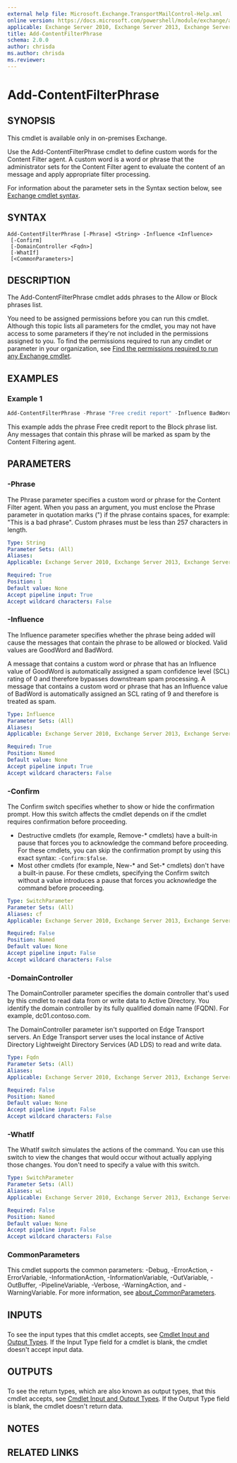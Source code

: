 ```yaml
---
external help file: Microsoft.Exchange.TransportMailControl-Help.xml
online version: https://docs.microsoft.com/powershell/module/exchange/add-contentfilterphrase
applicable: Exchange Server 2010, Exchange Server 2013, Exchange Server 2016, Exchange Server 2019
title: Add-ContentFilterPhrase
schema: 2.0.0
author: chrisda
ms.author: chrisda
ms.reviewer:
---
```


# Add-ContentFilterPhrase

## SYNOPSIS
This cmdlet is available only in on-premises Exchange.

Use the Add-ContentFilterPhrase cmdlet to define custom words for the Content Filter agent. A custom word is a word or phrase that the administrator sets for the Content Filter agent to evaluate the content of an  message and apply appropriate filter processing.

For information about the parameter sets in the Syntax section below, see [Exchange cmdlet syntax](https://docs.microsoft.com/powershell/exchange/exchange-cmdlet-syntax).

## SYNTAX

```
Add-ContentFilterPhrase [-Phrase] <String> -Influence <Influence>
 [-Confirm]
 [-DomainController <Fqdn>]
 [-WhatIf]
 [<CommonParameters>]
```

## DESCRIPTION
The Add-ContentFilterPhrase cmdlet adds phrases to the Allow or Block phrases list.

You need to be assigned permissions before you can run this cmdlet. Although this topic lists all parameters for the cmdlet, you may not have access to some parameters if they're not included in the permissions assigned to you. To find the permissions required to run any cmdlet or parameter in your organization, see [Find the permissions required to run any Exchange cmdlet](https://docs.microsoft.com/powershell/exchange/find-exchange-cmdlet-permissions).

## EXAMPLES

### Example 1
```powershell
Add-ContentFilterPhrase -Phrase "Free credit report" -Influence BadWord
```

This example adds the phrase Free credit report to the Block phrase list. Any messages that contain this phrase will be marked as spam by the Content Filtering agent.

## PARAMETERS

### -Phrase
The Phrase parameter specifies a custom word or phrase for the Content Filter agent. When you pass an argument, you must enclose the Phrase parameter in quotation marks (") if the phrase contains spaces, for example: "This is a bad phrase". Custom phrases must be less than 257 characters in length.

```yaml
Type: String
Parameter Sets: (All)
Aliases:
Applicable: Exchange Server 2010, Exchange Server 2013, Exchange Server 2016, Exchange Server 2019

Required: True
Position: 1
Default value: None
Accept pipeline input: True
Accept wildcard characters: False
```

### -Influence
The Influence parameter specifies whether the phrase being added will cause the messages that contain the phrase to be allowed or blocked. Valid values are GoodWord and BadWord.

A message that contains a custom word or phrase that has an Influence value of GoodWord is automatically assigned a spam confidence level (SCL) rating of 0 and therefore bypasses downstream spam processing. A message that contains a custom word or phrase that has an Influence value of BadWord is automatically assigned an SCL rating of 9 and therefore is treated as spam.

```yaml
Type: Influence
Parameter Sets: (All)
Aliases:
Applicable: Exchange Server 2010, Exchange Server 2013, Exchange Server 2016, Exchange Server 2019

Required: True
Position: Named
Default value: None
Accept pipeline input: True
Accept wildcard characters: False
```

### -Confirm
The Confirm switch specifies whether to show or hide the confirmation prompt. How this switch affects the cmdlet depends on if the cmdlet requires confirmation before proceeding.

- Destructive cmdlets (for example, Remove-\* cmdlets) have a built-in pause that forces you to acknowledge the command before proceeding. For these cmdlets, you can skip the confirmation prompt by using this exact syntax: `-Confirm:$false`.
- Most other cmdlets (for example, New-\* and Set-\* cmdlets) don't have a built-in pause. For these cmdlets, specifying the Confirm switch without a value introduces a pause that forces you acknowledge the command before proceeding.

```yaml
Type: SwitchParameter
Parameter Sets: (All)
Aliases: cf
Applicable: Exchange Server 2010, Exchange Server 2013, Exchange Server 2016, Exchange Server 2019

Required: False
Position: Named
Default value: None
Accept pipeline input: False
Accept wildcard characters: False
```

### -DomainController
The DomainController parameter specifies the domain controller that's used by this cmdlet to read data from or write data to Active Directory. You identify the domain controller by its fully qualified domain name (FQDN). For example, dc01.contoso.com.

The DomainController parameter isn't supported on Edge Transport servers. An Edge Transport server uses the local instance of Active Directory Lightweight Directory Services (AD LDS) to read and write data.

```yaml
Type: Fqdn
Parameter Sets: (All)
Aliases:
Applicable: Exchange Server 2010, Exchange Server 2013, Exchange Server 2016, Exchange Server 2019

Required: False
Position: Named
Default value: None
Accept pipeline input: False
Accept wildcard characters: False
```

### -WhatIf
The WhatIf switch simulates the actions of the command. You can use this switch to view the changes that would occur without actually applying those changes. You don't need to specify a value with this switch.

```yaml
Type: SwitchParameter
Parameter Sets: (All)
Aliases: wi
Applicable: Exchange Server 2010, Exchange Server 2013, Exchange Server 2016, Exchange Server 2019

Required: False
Position: Named
Default value: None
Accept pipeline input: False
Accept wildcard characters: False
```

### CommonParameters
This cmdlet supports the common parameters: -Debug, -ErrorAction, -ErrorVariable, -InformationAction, -InformationVariable, -OutVariable, -OutBuffer, -PipelineVariable, -Verbose, -WarningAction, and -WarningVariable. For more information, see [about_CommonParameters](https://go.microsoft.com/fwlink/p/?LinkID=113216).

## INPUTS

###  
To see the input types that this cmdlet accepts, see [Cmdlet Input and Output Types](https://go.microsoft.com/fwlink/p/?LinkId=616387). If the Input Type field for a cmdlet is blank, the cmdlet doesn't accept input data.

## OUTPUTS

###  
To see the return types, which are also known as output types, that this cmdlet accepts, see [Cmdlet Input and Output Types](https://go.microsoft.com/fwlink/p/?LinkId=616387). If the Output Type field is blank, the cmdlet doesn't return data.

## NOTES

## RELATED LINKS
